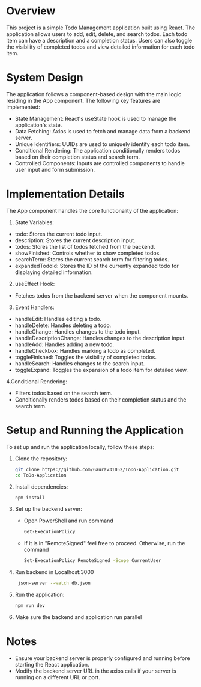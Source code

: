 # Overview
This project is a simple Todo Management application built using React. The application allows users to add, edit, delete, and search todos. Each todo item can have a description and a completion status. Users can also toggle the visibility of completed todos and view detailed information for each todo item.

# System Design
The application follows a component-based design with the main logic residing in the App component. The following key features are implemented:

- State Management: React's useState hook is used to manage the application's state.
- Data Fetching: Axios is used to fetch and manage data from a backend server.
- Unique Identifiers: UUIDs are used to uniquely identify each todo item.
- Conditional Rendering: The application conditionally renders todos based on their completion status and search term.
- Controlled Components: Inputs are controlled components to handle user input and form submission.

# Implementation Details
The App component handles the core functionality of the application:

1. State Variables:

- todo: Stores the current todo input.
- description: Stores the current description input.
- todos: Stores the list of todos fetched from the backend.
- showFinished: Controls whether to show completed todos.
- searchTerm: Stores the current search term for filtering todos.
- expandedTodoId: Stores the ID of the currently expanded todo for displaying detailed information.
  
2. useEffect Hook:
  
- Fetches todos from the backend server when the component mounts.

3. Event Handlers:

- handleEdit: Handles editing a todo.
- handleDelete: Handles deleting a todo.
- handleChange: Handles changes to the todo input.
- handleDescriptionChange: Handles changes to the description input.
- handleAdd: Handles adding a new todo.
- handleCheckbox: Handles marking a todo as completed.
- toggleFinished: Toggles the visibility of completed todos.
- handleSearch: Handles changes to the search input.
- toggleExpand: Toggles the expansion of a todo item for detailed view.

4.Conditional Rendering:

- Filters todos based on the search term.
- Conditionally renders todos based on their completion status and the search term.

# Setup and Running the Application
To set up and run the application locally, follow these steps:

1. Clone the repository:
   
     ```sh
     git clone https://github.com/Gaurav31052/ToDo-Application.git
     cd ToDo-Application
      ```
2. Install dependencies:
   
      ```sh
     npm install
      ```
3. Set up the backend server:
   
   - Open PowerShell and run command
       ```sh
       Get-ExecutionPolicy
       ```
   - If it is in "RemoteSigned" feel free to proceed. Otherwise, run the command
       ```sh
       Set-ExecutionPolicy RemoteSigned -Scope CurrentUser
       ```
4. Run backend in Localhost:3000
   
     ```sh
      json-server --watch db.json
     ```
5. Run the application:
    
     ```sh
     npm run dev
     ```
6. Make sure the backend and application run parallel

# Notes
- Ensure your backend server is properly configured and running before starting the React application.
- Modify the backend server URL in the axios calls if your server is running on a different URL or port.




